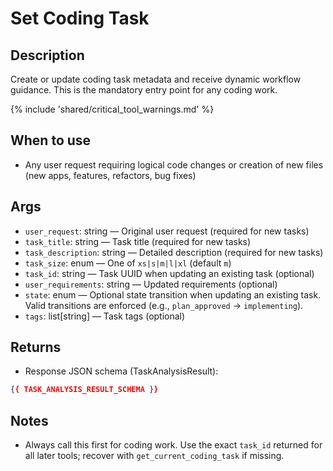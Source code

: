 # Set Coding Task

## Description
Create or update coding task metadata and receive dynamic workflow guidance. This is the mandatory entry point for any coding work.

{% include 'shared/critical_tool_warnings.md' %}

## When to use
- Any user request requiring logical code changes or creation of new files (new apps, features, refactors, bug fixes)

## Args
- `user_request`: string — Original user request (required for new tasks)
- `task_title`: string — Task title (required for new tasks)
- `task_description`: string — Detailed description (required for new tasks)
- `task_size`: enum — One of `xs|s|m|l|xl` (default `m`)
- `task_id`: string — Task UUID when updating an existing task (optional)
- `user_requirements`: string — Updated requirements (optional)
- `state`: enum — Optional state transition when updating an existing task. Valid transitions are enforced (e.g., `plan_approved` → `implementing`).
- `tags`: list[string] — Task tags (optional)

## Returns
- Response JSON schema (TaskAnalysisResult):
```json
{{ TASK_ANALYSIS_RESULT_SCHEMA }}
```

## Notes
- Always call this first for coding work. Use the exact `task_id` returned for all later tools; recover with `get_current_coding_task` if missing.

